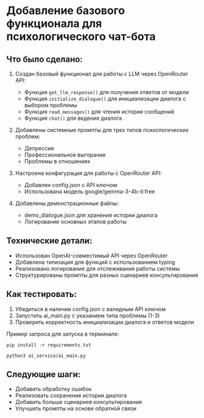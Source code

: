 # Добавление базового функционала для психологического чат-бота

## Что было сделано:
1. Создан базовый функционал для работы с LLM через OpenRouter API:
   - Функция `get_llm_response()` для получения ответов от модели
   - Функция `initialize_dialogue()` для инициализации диалога с выбором проблемы
   - Функция `read_messages()` для чтения истории сообщений
   - Функция `chat()` для ведения диалога

2. Добавлены системные промпты для трех типов психологических проблем:
   - Депрессия
   - Профессиональное выгорание
   - Проблемы в отношениях

3. Настроена конфигурация для работы с OpenRouter API:
   - Добавлен config.json с API ключом
   - Использована модель google/gemma-3-4b-it:free

4. Добавлены демонстрационные файлы:
   - demo_dialogue.json для хранения истории диалога
   - Логирование основных этапов работы

## Технические детали:
- Использован OpenAI-совместимый API через OpenRouter
- Добавлена типизация для функций с использованием typing
- Реализовано логирование для отслеживания работы системы
- Структурированы промпты для разных сценариев консультирования

## Как тестировать:
1. Убедиться в наличии config.json с валидным API ключом
2. Запустить ai_main.py с указанием типа проблемы (1-3)
3. Проверить корректность инициализации диалога и ответов модели

Пример запроса для запуска в терминале:
```
pip install -r requirements.txt
```
```
python3 ai_service/ai_main.py
```

## Следующие шаги:
- Добавить обработку ошибок
- Реализовать сохранение истории диалога
- Добавить больше сценариев консультирования
- Улучшить промпты на основе обратной связи